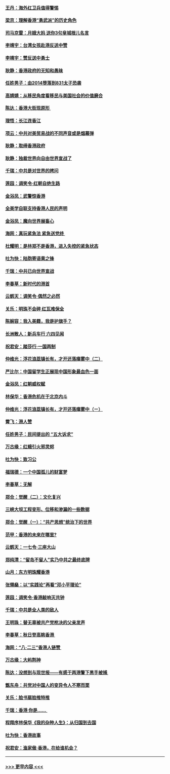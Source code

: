 #### [王丹：海外红卫兵值得警惕](../pages/nsc993/n11498138.md?t=09041111) 
#### [梁京：理解香港“勇武派”的历史角色](../pages/nsc993/n11498006.md?t=09041111) 
#### [司马京雷：月娥大妈  送你3句皇城根儿名言](../pages/nsc993/n11497885.md?t=09041111) 
#### [李靖宇：台湾女孩赴港反送中赞](../pages/nsc993/n11497721.md?t=09041111) 
#### [李靖宇：赞反送中勇士](../pages/nsc993/n11497452.md?t=09041111) 
#### [耿静：香港政府的无知和愚昧](../pages/nsc993/n11494238.md?t=09041111) 
#### [任姓男子：由2014堕落到831太子恐袭](../pages/nsc993/n11496683.md?t=09041111) 
#### [高婧婧：从移民角度看移民与美国社会的价值磨合](../pages/nsc993/n11495757.md?t=09041111) 
#### [陈达：香港大街现原形 ](../pages/nsc993/n11495441.md?t=09041111) 
#### [理悟：长江连香江](../pages/nsc993/n11495377.md?t=09041111) 
#### [项云：中共对美贸易战的不同声音或是烟幕弹](../pages/nsc993/n11494929.md?t=09041111) 
#### [耿静：取缔香港政府](../pages/nsc993/n11494218.md?t=09041111) 
#### [耿静：独裁世界向自由世界宣战了](../pages/nsc993/n11494190.md?t=09041111) 
#### [千瑞：中共是对世界的拷问](../pages/nsc993/n11493021.md?t=09041111) 
#### [莲园：调笑令‧红朝自绝生路](../pages/nsc993/n11493011.md?t=09041111) 
#### [金浴凤：武警惊香港](../pages/nsc993/n11492994.md?t=09041111) 
#### [全美学自联支持香港人民的声明](../pages/nsc993/n11492630.md?t=09041111) 
#### [金浴凤：魔向世界展畜心](../pages/nsc993/n11492599.md?t=09041111) 
#### [海网：真玩紧急法 紧急送党终 ](../pages/nsc993/n11492535.md?t=09041111) 
#### [杜耀明：是林郑不是香港，进入失控的紧急状态](../pages/nsc993/n11491420.md?t=09041111) 
#### [吐为快：陆胞寄语黄之锋](../pages/nsc993/n11491117.md?t=09041111) 
#### [千瑞：中共已向世界宣战](../pages/nsc993/n11490123.md?t=09041111) 
#### [李春草：新时代的港首](../pages/nsc993/n11489864.md?t=09041111) 
#### [云鹤天：调笑令·偶然之必然](../pages/nsc993/n11489701.md?t=09041111) 
#### [关乐：明珠不会碎 红瓦难保全](../pages/nsc993/n11489647.md?t=09041111) 
#### [陈婉容：我入美籍，我是护旗手？](../pages/nsc993/n11487908.md?t=09041111) 
#### [长洲散人：新兵车行 六四见闻](../pages/nsc993/n11487729.md?t=09041111) 
#### [祝君安：踏莎行‧一国两制](../pages/nsc993/n11487699.md?t=09041111) 
#### [仲维光：浮花浪蕊镇长有，才开还落瘴雾中（二）](../pages/nsc993/n11483286.md?t=09041111) 
#### [严比尔：中国留学生正展现中国形象最血色一面](../pages/nsc993/n11485145.md?t=09041111) 
#### [金浴凤：红朝威权赋](../pages/nsc993/n11485191.md?t=09041111) 
#### [林保华：香港危机在于北京内斗](../pages/nsc993/n11484593.md?t=09041111) 
#### [仲维光：浮花浪蕊镇长有，才开还落瘴雾中（ㄧ）](../pages/nsc993/n11483259.md?t=09041111) 
#### [霄飞：港人赞](../pages/nsc993/n11482957.md?t=09041111) 
#### [任姓男子：民间提出的 “五大诉求”](../pages/nsc993/n11482897.md?t=09041111) 
#### [万古缘：红蛾引火邪灵烬](../pages/nsc993/n11482886.md?t=09041111) 
#### [吐为快：致习公](../pages/nsc993/n11482867.md?t=09041111) 
#### [福瑞德：一个中国孤儿的财富梦](../pages/nsc993/n11482817.md?t=09041111) 
#### [李春草：无解](../pages/nsc993/n11482791.md?t=09041111) 
#### [郑合：觉醒（二）：文化复兴](../pages/nsc993/n11478025.md?t=09041111) 
#### [三峡大坝工程变形、位移和渗漏的一些数据](../pages/nsc993/n11478232.md?t=09041111) 
#### [郑合：觉醒（一）：“共产思想”统治下的世界](../pages/nsc993/n11477663.md?t=09041111) 
#### [范甲：香港的未来在哪里?](../pages/nsc993/n11477249.md?t=09041111) 
#### [云鹤天：一七令·三座大山](../pages/nsc993/n11477192.md?t=09041111) 
#### [郑纯清：“留岛不留人”实乃中共之最终底牌](../pages/nsc993/n11476160.md?t=09041111) 
#### [山月：东方明珠耀香港](../pages/nsc993/n11476077.md?t=09041111) 
#### [张翎燊：以“实践论”再看“邓小平理论”](../pages/nsc993/n11475733.md?t=09041111) 
#### [莲园：调笑令‧香港敲响灭共钟](../pages/nsc993/n11475723.md?t=09041111) 
#### [千瑞：中共是全人类的敌人](../pages/nsc993/n11475329.md?t=09041111) 
#### [王明珠：替无辜被共产党枪决的父亲发声](../pages/nsc993/n11474570.md?t=09041111) 
#### [李春草：秋日登高眺香港 ](../pages/nsc993/n11474491.md?t=09041111) 
#### [海网：“八·二三”香港人链赞 ](../pages/nsc993/n11474538.md?t=09041111) 
#### [万古缘：大屿荆神](../pages/nsc993/n11474401.md?t=09041111) 
#### [陈达：没想到与现世报——有感于两港警下黑手被捕 ](../pages/nsc993/n11472557.md?t=09041111) 
#### [甑东舟：共党对中国人的变异令人不寒而栗](../pages/nsc993/n11472496.md?t=09041111) 
#### [关乐：脸书扇脸推特推](../pages/nsc993/n11472488.md?t=09041111) 
#### [千瑞：香港  你是…… ](../pages/nsc993/n11472459.md?t=09041111) 
#### [程翔序林保华《我的杂种人生》：从归国到去国](../pages/nsc993/n11472369.md?t=09041111) 
#### [吐为快：香港故事](../pages/nsc993/n11471931.md?t=09041111) 
#### [祝君安：渔家傲‧香港，在给谁机会？](../pages/nsc993/n11469718.md?t=09041111) 

----
#### [ >>> 更早内容 <<< ](../indexes/nsc993-earlier.md)
